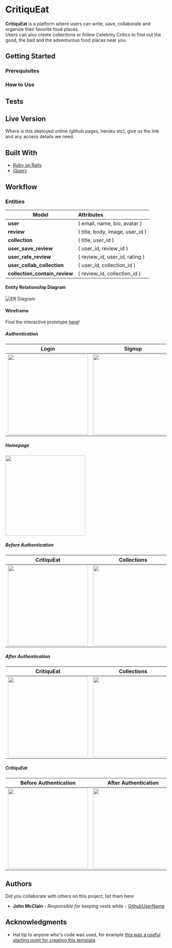 # CritiquEat

**CritiquEat** is a platform where users can write, save, collaborate and organize their favorite food places.  
Users can also create collections or follow Celebrity Critics to find out the good, the bad and the adventurous food places near you.

## Getting Started

<!--
Provide instructions here about how to get your project running on our local machine. Do we just need to clone and open a certain file or do we need to install anything first.
-->

### Prerequisites
<!--
What is needed to install and run the project, how do we install them

```
Code example
``` -->

### How to Use
<!--
A step by step guide on how to install and use the project, for example if this is a game, how do we play it.


```
Code example
```

More steps...

```
until finished
``` -->


## Tests
<!--
Did you write automated tests? If so, how do we run them.


```
Code example
``` -->

## Live Version

Where is this deployed online (github pages, heroku etc), give us the link and any access details we need.

## Built With

* [Ruby on Rails](https://rubyonrails.org)
* [jQuery](http://jquery.com/)

## Workflow

### Entities
| Model                         | Attributes                      |
| ---------                     | :--------                       |
| __user__                      | ( email, name, bio, avatar )    |
| __review__                    | ( title, body, image, user_id ) |
| __collection__                | ( title, user_id )              |
| __user_save_review__          | ( user_id, review_id )          |
| __user_rate_review__          | ( review_id, user_id, rating )  |
| __user_collab_collection__    | ( user_id, collection_id )      |
| __collection_contain_review__ | ( review_id, collection_id )    |

#### Entity Relationship Diagram
![ER Diagram](https://github.com/TayKangSheng/project-3-starter/blob/master/ER%20diagram.png)

#### Wireframe
Find the interactive prototype [here]()!

##### Authentication
Login           |  Signup
:-------------------------:|:-------------------------:
<img src="https://github.com/TayKangSheng/project-3-starter/blob/master/Wireframe/Auth-01.png" width="250"> |  <img src="https://github.com/TayKangSheng/project-3-starter/blob/master/Wireframe/Auth-02.png" width="250">

##### Homepage
<img src="https://github.com/TayKangSheng/project-3-starter/blob/master/Wireframe/B-Auth-01.png" width="250">

##### Before Authentication
CritiquEat           |  Collections  | Saved CritiquEat   |
:-------------------------:|:-------------------------:|:-------------------------:|
<img src="https://github.com/TayKangSheng/project-3-starter/blob/master/Wireframe/B-Auth-04.png" width="250"> |  <img src="https://github.com/TayKangSheng/project-3-starter/blob/master/Wireframe/B-Auth-03.png" width="250"> | <img src="https://github.com/TayKangSheng/project-3-starter/blob/master/Wireframe/B-Auth-02.png" width="250">

##### After Authentication
CritiquEat           |  Collections  | Saved CritiquEat   |
:-------------------------:|:-------------------------:|:-------------------------:|
<img src="https://github.com/TayKangSheng/project-3-starter/blob/master/Wireframe/A-Auth-03.png" width="250"> |  <img src="https://github.com/TayKangSheng/project-3-starter/blob/master/Wireframe/A-Auth-02.png" width="250"> | <img src="https://github.com/TayKangSheng/project-3-starter/blob/master/Wireframe/A-Auth-01.png" width="250">

##### CritiquEat
Before Authentication | After Authentication
:-------------------------:|:-------------------------:
<img src="https://github.com/TayKangSheng/project-3-starter/blob/master/Wireframe/B-Auth-05.png" width="250"> |  <img src="https://github.com/TayKangSheng/project-3-starter/blob/master/Wireframe/A-Auth-04.png" width="250">

## Authors

Did you collaborate with others on this project, list them here

* **John McClain** - *Responsible for keeping vests white* - [GithubUserName](https://github.com/GithubUserName)

## Acknowledgments

* Hat tip to anyone who's code was used, for example [this was a useful starting point for creating this template](https://gist.github.com/PurpleBooth/109311bb0361f32d87a2).
